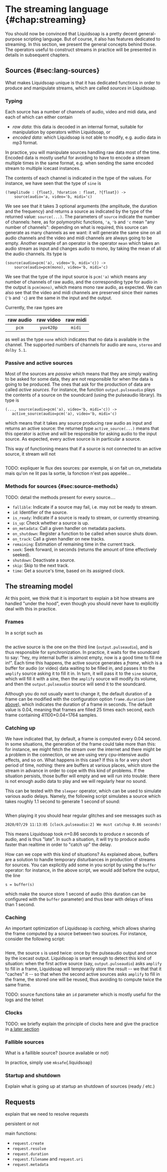 The streaming language {#chap:streaming}
======================

You should now be convinced that Liquidsoap is a pretty decent general-purpose
scripting language. But of course, it also has features dedicated to
streaming. In this section, we present the general concepts behind those. The
operators useful to construct streams in practice will be presented in details
in subsequent chapters.

Sources {#sec:lang-sources}
-------

What makes Liquidsoap unique is that it has dedicated functions in order to
produce and manipulate streams, which are called _sources_ in Liquidsoap.

### Typing

Each source has a number of channels of audio, video and midi data, and each of
which can either contain

- _raw data_: this data is decoded in an internal format, suitable for
  manipulation by operators within Liquidsoap, or
- _encoded data_: which Liquidsoap is not able to modify, e.g. audio data in mp3
  format.

In practice, you will manipulate sources handling raw data most of the
time. Encoded data is mostly useful for avoiding to have to encode a stream
multiple times in the same format, e.g. when sending the same encoded stream to
multiple icecast instances.

The contents of each channel is indicated in the type of the values. For
instance, we have seen that the type of `sine` is

```
(?amplitude : {float}, ?duration : float, ?{float}) ->
    source(audio='a, video='b, midi='c)
```

We see see that it takes 3 optional arguments (the amplitude, the duration and
the frequency) and returns a source as indicated by the type of the returned
value: `source(...)`. The parameters of `source` indicate the number of
channels: here, as for polymorphic functions, `'a`, `'b` and `'c` mean "any
number of channels": depending on what is required, this source can generate as
many channels as we want: it will generate the same sine on all audio channels
and the video and midi channels are always going to be empty. Another example of
an operator is the operator `mean` which takes an audio stream as input and
changes audio to mono, by taking the mean of all the audio channels. Its type is

```
(source(audio=pcm('a), video='b, midi='c)) ->
    source(audio=pcm(mono), video='b, midi='c)
```

We see that the type of the input source is `pcm('a)` which means any number of
channels of raw audio, and the corresponding type for audio in the output is
`pcm(mono)`, which means mono raw audio, as expected. We can also see that the
video and midi channels are preserved since their names (`'b` and `'c`) are the
same in the input and the output.

Currently, the raw types are

|raw audio | raw video | raw midi |
|:--------:|:---------:|:--------:|
| `pcm`    | `yuv420p` | `midi`   |

as well as the type `none` which indicates that no data is available in the
channel. The supported numbers of channels for audio are `mono`, `stereo` and
`dolby 5.1`.

### Passive and active sources

Most of the sources are _passive_ which means that they are simply waiting to be
asked for some data, they are not responsible for when the data is going to be
produced. The ones that ask for the production of data are called _active
sources_. For instance, the function `output.pulseaudio` plays the contents of a
source on the soundcard (using the pulseaudio library). Its type is

```
(..., source(audio=pcm('a), video='b, midi='c)) ->
   active_source(audio=pcm('a), video='b, midi='c)
```

which means that it takes any source producing raw audio as input and returns an
active source: the returned type `active_source(...)` means that this operator
is active and will be responsible for asking audio to the input source. As
expected, every active source is in particular a source.

This way of functioning means that if a source is not connected to an active
source, it stream will not

```{.liquidsoap include="liq/passive.liq"}
```

TODO: expliquer le flux des sources: par exemple, si on fait un on_metadata mais
qu'on ne lit pas la sortie, la fonction n'est pas appelée...

### Methods for sources {#sec:source-methods}

TODO: detail the methods present for every source....

- `fallible`: Indicate if a source may fail, i.e. may not be ready to stream.
- `id`: Identifier of the source.
- `is_ready`: Indicate if a source is ready to stream, or currently streaming.
- `is_up`: Check whether a source is up.
- `on_metadata`: Call a given handler on metadata packets.
- `on_shutdown`: Register a function to be called when source shuts down.
- `on_track`: Call a given handler on new tracks.
- `remaining`: Estimation of remaining time in the current track.
- `seek`: Seek forward, in seconds (returns the amount of time effectively
     seeked).
- `shutdown`: Deactivate a source.
- `skip`: Skip to the next track.
- `time`: Get a source's time, based on its assigned clock.


The streaming model
-------------------

At this point, we think that it is important to explain a bit how streams are
handled "under the hood", even though you should never have to explicitly deal
with this in practice.

### Frames

In a script such as

```{.liquidsoap include="liq/streaming1.liq"}
```

the active source is the one on the third line (`output.pulseaudio`), and is
thus responsible for synchronization. In practice, it waits for the soundcard to
say: "hey, my internal buffer is almost empty, now is a good time to fill me
in!". Each time this happens, the active source generates a _frame_, which is a
buffer for audio (or video) data waiting to be filled in, and passes it to the
`amplify` source asking it to fill it in. In turn, it will pass it to the `sine`
source, which will fill it with a sine, then the `amplify` source will modify
its volume, and then the `output.pulseaudio` source will send it to the
soundcard.

Although you do not usually want to change it, the default duration of a frame
can be modified with the configuration option `frame.duration` (see
[above](#sec:configuration)), which indicates the duration of a frame in
seconds. The default value is 0.04, meaning that frames are filled 25 times each
second, each frame containing 41100×0.04=1764 samples.

### Catching up

We have indicated that, by default, a frame is computed every 0.04 second. In
some situations, the generation of the frame could take more than this: for
instance, we might fetch the stream over the internet and there might be a
problem in the connection, or we are using very cpu-intensive audio effects, and
so on. What happens in this case? If this is for a very short period of time,
nothing: there are buffers at various places, which store the stream in advance
in order to cope with this kind of problems. If the situation persists, those
buffer will empty and we will run into trouble: there is not enough audio data
to play and we will regularly hear no sound.

This can be tested with the `sleeper` operator, which can be used to simulate
various audio delays. Namely, the following script simulates a source
which takes roughly 1.1 second to generate 1 second of sound:

```{.liquidsoap include="liq/sleeper.liq"}
```

When playing it you should hear regular glitches and see messages such as

```
2020/07/29 11:13:05 [clock.pulseaudio:2] We must catchup 0.86 seconds!
```

This means Liquidsoap took _n_+0.86 seconds to produce _n_ seconds of audio, and
is thus "late". In such a situation, it will try to produce audio faster than
realtime in order to "catch up" the delay.

How can we cope with this kind of situations? As explained above, buffers are a
solution to handle temporary disturbances in production of streams for
sources. You can explicitly add some in you script by using the `buffer`
operator: for instance, in the above script, we would add before the output, the
line

```liquidsoap
s = buffer(s)
```

which make the source store 1 second of audio (this duration can be configured
with the `buffer` parameter) and thus bear with delays of less than 1 second.

### Caching

An important optimization of Liquidsoap is _caching_, which allows sharing the
frame computed by a source between two sources. For instance, consider the
following script:

```{.liquidsoap include="liq/streaming2.liq"}
```

Here, the source `s` is used twice: once by the pulseaudio output and once by
the icecast output. Liquidsoap is smart enough to detect this kind of situation:
when the first active source (say, `output.pulseaudio`) asks `amplify` to fill
in a frame, Liquidsoap will temporarily store the result -- we that that it
"caches" it -- so that when the second active sources asks `amplify` to fill in
the frame, the stored one will be reused, thus avoiding to compute twice the
same frame.



TODO: source functions take an `id` parameter which is mostly useful for the
logs and the telnet

### Clocks

TODO: we briefly explain the principle of clocks here and give the practice in
[a later section](#sec:clocks)

### Fallible sources

What is a faillible source? (source available or not)

In practice, simply use `mksafe`{.liquidsoap}

### Startup and shutdown

Explain what is going up at startup an shutdown of sources (ready / etc.)

Requests
--------

explain that we need to resolve requests

persistent or not

main functions:

- `request.create`
- `request.resolve`
- `request.duration`
- `request.filename` and `request.uri`
- `request.metadata`
